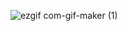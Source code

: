 ![ezgif com-gif-maker (1)](https://user-images.githubusercontent.com/76759835/158592222-dcd3105e-6eef-4579-b8f7-85525e9c1125.gif)
